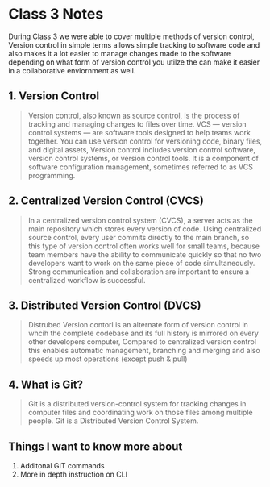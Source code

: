 # Class 3 Notes

During Class 3 we were able to cover multiple methods of version control, Version control in simple terms allows simple tracking to software code and also makes it a lot easier to manage changes made to the software depending on what form of version control you utilze the can make it easier in a collaborative enviornment as well.

## **1. Version Control**

> Version control, also known as source control, is the process of  tracking and managing changes to files over time. VCS — version control systems — are software tools designed to help teams work together. You can use version control for versioning code, binary files, and digital assets, Version control includes version control software, version control systems, or version control tools. It is a component of software configuration management, sometimes referred to as VCS programming.

## **2. Centralized Version Control (CVCS)**

> In a centralized version control system (CVCS), a server acts as the main repository which stores every version of code. Using centralized source control, every user commits directly to the main branch, so this type of version control often works well for small teams, because team members have the ability to communicate quickly so that no two developers want to work on the same piece of code simultaneously. Strong communication and collaboration are important to ensure a centralized workflow is successful.

## **3. Distributed Version Control (DVCS)**

> Distrubed Version contorl is an alternate form of version control in whcih the complete codebase and its full history is mirrored on every other developers computer, Compared to centralized version control this enables automatic management, branching and merging and also speeds up most operations (except push & pull)

## **4. What is Git?**

> Git is a distributed version-control system for tracking changes in computer files and coordinating work on those files among multiple people. Git is a Distributed Version Control System.

## Things I want to know more about

1. Additonal GIT commands
2. More in depth instruction on CLI
